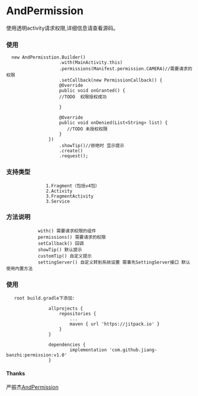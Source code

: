 # AndPermission

  使用透明activity请求权限,详细信息请查看源码。
  
### 使用
      new AndPermisstion.Builder()
                        .with(MainActivity.this)
                        .permissions(Manifest.permission.CAMERA)//需要请求的权限
                        .setCallback(new PermissionCallback() {
                        @Override 
                        public void onGranted() {
                        //TODO  权限授权成功
                        
                        }

                        @Override
                        public void onDenied(List<String> list) {
                           //TODO 未授权权限
                        }
                    })
                        .showTip()//拒绝时 显示提示
                        .create()
                        .request();
                        
### 支持类型
                   1.Fragment（包括v4包）
                   2.Activity
                   3.FragmentActivity
                   3.Service
                   
                   
### 方法说明
                with() 需要请求权限的组件
                permissions() 需要请求的权限
                setCallback() 回调
                showTip() 默认提示
                customTip() 自定义提示
                settingServer() 自定义转到系统设置 需事先SettingServer接口 默认使用内置方法
### 使用     
       root build.gradle下添加:
                
                	allprojects {
                		repositories {
                			...
                			maven { url 'https://jitpack.io' }
                		}
                	}
                
                	dependencies {
                	        implementation 'com.github.jiang-banzhi:permission:v1.0'
                	}
                
#### Thanks 
   严振杰[AndPermission](https://github.com/yanzhenjie/AndPermission)
                   
